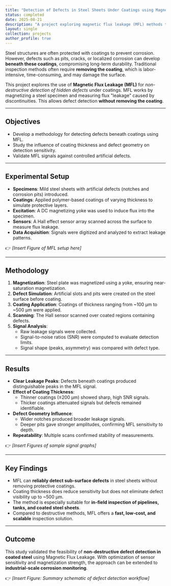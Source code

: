 ```yaml
---
title: "Detection of Defects in Steel Sheets Under Coatings using Magnetic Flux Leakage"
status: completed
date: 2025-08-21
description: "A project exploring magnetic flux leakage (MFL) methods to detect sub-surface defects in coated steel sheets."
layout: single
collection: projects
author_profile: true
---
```


Steel structures are often protected with coatings to prevent corrosion. However, defects such as pits, cracks, or localized corrosion can develop **beneath these coatings**, compromising long-term durability. Traditional inspection methods often require **removing the coating**, which is labor-intensive, time-consuming, and may damage the surface.  

This project explores the use of **Magnetic Flux Leakage (MFL)** for *non-destructive detection of hidden defects* under coatings. MFL works by magnetizing a steel specimen and measuring flux "leakage" caused by discontinuities. This allows defect detection **without removing the coating**.

---

## Objectives
- Develop a methodology for detecting defects beneath coatings using MFL.  
- Study the influence of coating thickness and defect geometry on detection sensitivity.  
- Validate MFL signals against controlled artificial defects.  

---

## Experimental Setup
- **Specimens**: Mild steel sheets with artificial defects (notches and corrosion pits) introduced.  
- **Coatings**: Applied polymer-based coatings of varying thickness to simulate protective layers.  
- **Excitation**: A DC magnetizing yoke was used to induce flux into the specimen.  
- **Sensors**: A Hall effect sensor array scanned across the surface to measure flux leakage.  
- **Data Acquisition**: Signals were digitized and analyzed to extract leakage patterns.  

👉 *[Insert Figure of MFL setup here]*  

---

## Methodology
1. **Magnetization**: Steel plate was magnetized using a yoke, ensuring near-saturation magnetization.  
2. **Defect Simulation**: Artificial slots and pits were created on the steel surface before coating.  
3. **Coating Application**: Coatings of thickness ranging from ~100 μm to ~500 μm were applied.  
4. **Scanning**: The Hall sensor scanned over coated regions containing defects.  
5. **Signal Analysis**:  
   - Raw leakage signals were collected.  
   - Signal-to-noise ratios (SNR) were computed to evaluate detection limits.  
   - Signal shape (peaks, asymmetry) was compared with defect type.  

---

## Results
- **Clear Leakage Peaks**: Defects beneath coatings produced distinguishable peaks in the MFL signal.  
- **Effect of Coating Thickness**:  
  - Thinner coatings (≤200 μm) showed sharp, high SNR signals.  
  - Thicker coatings attenuated signals but defects remained identifiable.  
- **Defect Geometry Influence**:  
  - Wider notches produced broader leakage signals.  
  - Deeper pits gave stronger amplitudes, confirming MFL sensitivity to depth.  
- **Repeatability**: Multiple scans confirmed stability of measurements.  

👉 *[Insert Figures of sample signal graphs]*  

---

## Key Findings
- MFL can **reliably detect sub-surface defects** in steel sheets without removing protective coatings.  
- Coating thickness does reduce sensitivity but does not eliminate defect visibility up to ~500 μm.  
- The method is especially suitable for **in-field inspection of pipelines, tanks, and coated steel sheets**.  
- Compared to destructive methods, MFL offers a **fast, low-cost, and scalable** inspection solution.  

---

## Outcome
This study validated the feasibility of **non-destructive defect detection in coated steel** using Magnetic Flux Leakage. With optimization of sensor sensitivity and magnetization strength, the approach can be extended to **industrial-scale corrosion monitoring**.  

👉 *[Insert Figure: Summary schematic of defect detection workflow]*  
